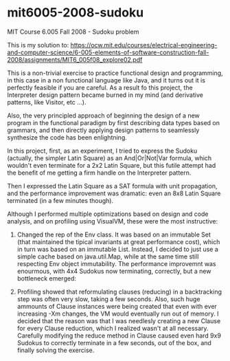 # mit6005-2008-sudoku
MIT Course 6.005 Fall 2008 - Sudoku problem 

This is my solution to: https://ocw.mit.edu/courses/electrical-engineering-and-computer-science/6-005-elements-of-software-construction-fall-2008/assignments/MIT6_005f08_explore02.pdf

This is a non-trivial exercise to practice functional design and programming, in this case in a non functional
language like Java, and it turns out it is perfectly feasible if you are careful. As a result fo this project, 
the Interpreter design pattern became burned in my mind (and derivative patterns, like Visitor, etc ...).

Also, the very principled approach of beginning the design of a new program in the functional paradigm 
by first describing data types based on grammars, and then directly applying design patterns to seamlessly
synthesize the code has been enlightning.

In this project, first, as an experiment, I tried to express the Sudoku (actually, the simpler Latin Square)
as an And|Or|Not|Var formula, which wouldn't even terminate for a 2x2 Latin Square, but this futile attempt
had the benefit of me getting a firm handle on the Interpreter pattern.

Then I expressed the Latin Square as a SAT formula with unit propagation, and the performance
improvement was dramatic: even an 8x8 Latin Square terminated (in a few minutes though).

Although I performed multiple optimizations based on design and code analysis, and on profiling
using VisualVM, these were the most instructive:

1) Changed the rep of the Env class. It was based on an immutable Set (that maintained the 
  tipical invariants at great performance cost), which in turn was based on an immutable List.
  Instead, I decided to just use a simple cache based on java.util.Map, while at the same time
  still respecting Env object immutability. The performance improvemnt was enourmous, with
  4x4 Sudokus now terminating, correctly, but a new bottleneck emerged:
  
2) Profiling showed that reformulating clauses (reducing) in a backtracking step was often very slow,
  taking a few seconds.
  Also, such huge ammounts of Clause instances were being created that even with ever increasing
  -Xm changes, the VM would eventually run out of memory. I decided that the reason was that I was
  needlesly creating a new Clause for every Clause reduction, which I realized wasn't at all necessary.
  Carefully modifying the reduce method in Clause caused even hard 9x9 Sudokus to correctly terminate
  in a few seconds, out of the box, and finally solving the exercise.
  
